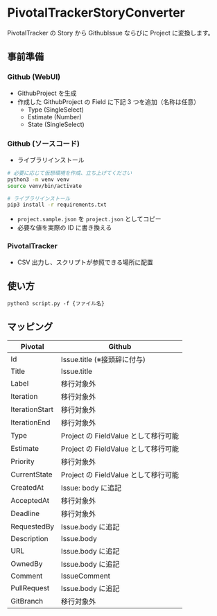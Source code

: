 # PivotalTrackerStoryConverter

PivotalTracker の Story から GithubIssue ならびに Project に変換します。

## 事前準備

### Github (WebUI)

- GithubProject を生成
- 作成した GithubProject の Field に下記 3 つを追加（名称は任意）
  - Type (SingleSelect)
  - Estimate (Number)
  - State (SingleSelect)

### Github (ソースコード)

- ライブラリインストール

```sh
# 必要に応じて仮想環境を作成、立ち上げてください
python3 -m venv venv
source venv/bin/activate

# ライブラリインストール
pip3 install -r requirements.txt
```

- `project.sample.json` を `project.json` としてコピー
- 必要な値を実際の ID に書き換える

### PivotalTracker

- CSV 出力し、スクリプトが参照できる場所に配置

## 使い方

```
python3 script.py -f {ファイル名}
```

## マッピング

| Pivotal        | Github                               |
| -------------- | ------------------------------------ |
| Id             | Issue.title (※接頭辞に付与)          |
| Title          | Issue.title                          |
| Label          | 移行対象外                           |
| Iteration      | 移行対象外                           |
| IterationStart | 移行対象外                           |
| IterationEnd   | 移行対象外                           |
| Type           | Project の FieldValue として移行可能 |
| Estimate       | Project の FieldValue として移行可能 |
| Priority       | 移行対象外                           |
| CurrentState   | Project の FieldValue として移行可能 |
| CreatedAt      | Issue: body に追記                   |
| AcceptedAt     | 移行対象外                           |
| Deadline       | 移行対象外                           |
| RequestedBy    | Issue.body に追記                    |
| Description    | Issue.body                           |
| URL            | Issue.body に追記                    |
| OwnedBy        | Issue.body に追記                    |
| Comment        | IssueComment                         |
| PullRequest    | Issue.body に追記                    |
| GitBranch      | 移行対象外                           |
